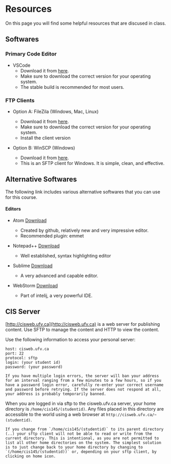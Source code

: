 # Resources

On this page you will find some helpful resources that are discused in class.

## Softwares

### Primary Code Editor

- VSCode
    - Download it from [here](https://code.visualstudio.com/download).
    - Make sure to download the correct version for your operating system.
    - The stable build is recommended for most users.

### FTP Clients

- Option A: FileZila (Windows, Mac, Linux)
    - Download it from [here](https://filezilla-project.org/download.php?type=client).
    - Make sure to download the correct version for your operating system.
    - Install the client version

- Option B: WinSCP (Windows)
    - Download it from [here](https://winscp.net/eng/download.php).
    - This is an SFTP client for Windows. It is simple, clean, and effective.

## Alternative Softwares

The following link includes various alternative softwares that you can use for this course.

#### Editors

- Atom [Download](https://atom.io/)
    - Created by github, relatively new and very impressive editor.
    - Recommended plugin: emmet

- Notepad++ [Download](https://notepad-plus-plus.org)
    - Well established, syntax highlighting editor

- Sublime [Download](https://www.sublimetext.com/3)
    - A very advanced and capable editor.

- WebStorm [Download](https://www.jetbrains.com/webstorm/download)
    - Part of intelij, a very powerful IDE.

## CIS Server

[http://cisweb.ufv.ca](http://cisweb.ufv.ca) is a web server for publishing content. Use SFTP to manage the content and HTTP to view the content.

Use the following information to access your personal server:

```{code-block} text
host: cisweb.ufv.ca
port: 22
protocol: sftp
login: (your student id)
password: (your password)
```

```{warning}
If you have multiple login errors, the server will ban your address for an interval ranging from a few minutes to a few hours, so if you have a password login error, carefully re-enter your correct username and password before retrying. If the server does not respond at all, your address is probably temporarily banned.
```

When you are logged in via sftp to the cisweb.ufv.ca server, your home directory is `/home/cis145/(studentid)`. Any files placed in this directory are accessible to the world using a web browser at `http://cisweb.ufv.ca/~(studentid)`.

```{tip}
If you change from `/home/cis145/(studentid)` to its parent directory (..) your sftp client will not be able to read or write from the current directory. This is intentional, as you are not permitted to list all other home directories on the system. The simplest solution is to just change back to your home directory by changing to `(/home/cis145/(studentid))` or, depending on your sftp client, by clicking on home icon.
```
